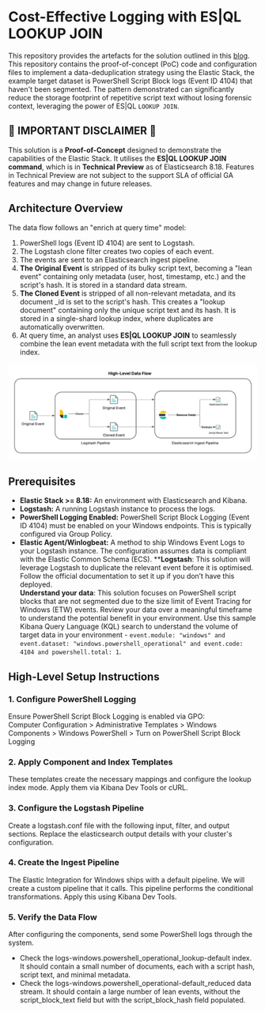 
# **Cost-Effective Logging with ES|QL LOOKUP JOIN**

This repository provides the artefacts for the solution outlined in this [blog](PLACEHOLDER_LINK). This repository contains the proof-of-concept (PoC) code and configuration files to implement a data-deduplication strategy using the Elastic Stack, the example target dataset is PowerShell Script Block logs (Event ID 4104) that haven't been segmented. The pattern demonstrated can significantly reduce the storage footprint of repetitive script text without losing forensic context, leveraging the power of ES|QL `LOOKUP JOIN`.

## **🚨 IMPORTANT DISCLAIMER 🚨**

This solution is a **Proof-of-Concept** designed to demonstrate the capabilities of the Elastic Stack. It utilises the **ES|QL LOOKUP JOIN command**, which is in **Technical Preview** as of Elasticsearch 8.18. Features in Technical Preview are not subject to the support SLA of official GA features and may change in future releases.

## **Architecture Overview**

The data flow follows an "enrich at query time" model:

1. PowerShell logs (Event ID 4104) are sent to Logstash.  
2. The Logstash clone filter creates two copies of each event.  
3. The events are sent to an Elasticsearch ingest pipeline.  
4. **The Original Event** is stripped of its bulky script text, becoming a "lean event" containing only metadata (user, host, timestamp, etc.) and the script's hash. It is stored in a standard data stream.  
5. **The Cloned Event** is stripped of all non-relevant metadata, and its document _id is set to the script's hash. This creates a "lookup document" containing only the unique script text and its hash. It is stored in a single-shard lookup index, where duplicates are automatically overwritten.  
6. At query time, an analyst uses **ES|QL LOOKUP JOIN** to seamlessly combine the lean event metadata with the full script text from the lookup index.

![Data Flow](./img/DataDedupeDataFlow.png)

## **Prerequisites**

* **Elastic Stack >= 8.18:** An environment with Elasticsearch and Kibana.  
* **Logstash:** A running Logstash instance to process the logs.  
* **PowerShell Logging Enabled:** PowerShell Script Block Logging (Event ID 4104) must be enabled on your Windows endpoints. This is typically configured via Group Policy.
* **Elastic Agent/Winlogbeat:** A method to ship Windows Event Logs to your Logstash instance. The configuration assumes data is compliant with the Elastic Common Schema (ECS).
****Logstash**: This solution will leverage Logstash to duplicate the relevant event before it is optimised. Follow the official documentation to set it up if you don’t have this deployed.  
**Understand your data**: This solution focuses on PowerShell script blocks that are not segmented due to the size limit of Event Tracing for Windows (ETW) events. Review your data over a meaningful timeframe to understand the potential benefit in your environment.
Use this sample Kibana Query Language (KQL) search to understand the volume of target data in your environment - `event.module: "windows" and event.dataset: "windows.powershell_operational" and event.code: 4104 and powershell.total: 1`. 


## **High-Level Setup Instructions**

### **1. Configure PowerShell Logging**

Ensure PowerShell Script Block Logging is enabled via GPO:  
Computer Configuration > Administrative Templates > Windows Components > Windows PowerShell > Turn on PowerShell Script Block Logging

### **2. Apply Component and Index Templates**

These templates create the necessary mappings and configure the lookup index mode. Apply them via Kibana Dev Tools or cURL.


### **3. Configure the Logstash Pipeline**

Create a logstash.conf file with the following input, filter, and output sections. Replace the elasticsearch output details with your cluster's configuration.



### **4. Create the Ingest Pipeline**

The Elastic Integration for Windows ships with a default pipeline. We will create a custom pipeline that it calls. This pipeline performs the conditional transformations. Apply this using Kibana Dev Tools.



### **5. Verify the Data Flow**

After configuring the components, send some PowerShell logs through the system.

* Check the logs-windows.powershell_operational_lookup-default index. It should contain a small number of documents, each with a script hash, script text, and minimal metadata.  
* Check the logs-windows.powershell_operational-default_reduced data stream. It should contain a large number of lean events, without the script_block_text field but with the script_block_hash field populated.